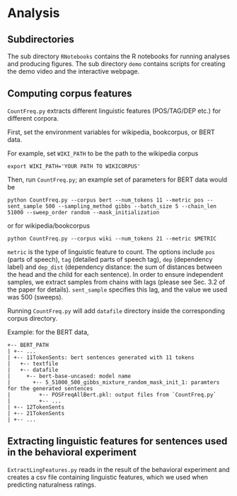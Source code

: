 # Analysis

## Subdirectories

The sub directory `RNotebooks` contains the R notebooks for running analyses and producing figures.
The sub directory `demo` contains scripts for creating the demo video and the interactive webpage.

## Computing corpus features

`CountFreq.py` extracts different linguistic features (POS/TAG/DEP etc.) for different corpora.

First, set the environment variables for wikipedia, bookcorpus, or BERT data.

For example, set `WIKI_PATH` to be the path to the wikipedia corpus
```{python3}
export WIKI_PATH='YOUR PATH TO WIKICORPUS'
```

Then, run `CountFreq.py`; an example set of parameters for BERT data would be
```{python3}
python CountFreq.py --corpus bert --num_tokens 11 --metric pos --sent_sample 500 --sampling_method gibbs --batch_size 5 --chain_len 51000 --sweep_order random --mask_initialization
```

or for wikipedia/bookcorpus

```{python3}
python CountFreq.py --corpus wiki --num_tokens 21 --metric $METRIC
```

`metric` is the type of linguistic feature to count.  The options include `pos` (parts of speech), `tag` (detailed parts of speech tag), `dep` (dependency label) and `dep_dist` (dependency distance: the sum of distances between the head and the child for each sentence).  In order to ensure independent samples, we extract samples from chains with lags (please see Sec. 3.2 of the paper for details).  `sent_sample` specifies this lag, and the value we used was 500 (sweeps).

Running `CountFreq.py` will add `datafile` directory inside the corresponding corpus directory.

Example: for the BERT data,
```
+-- BERT_PATH
| +-- ...
| +-- 11TokenSents: bert sentences generated with 11 tokens
|   +-- textfile
|   +-- datafile
|     +-- bert-base-uncased: model name
|       +-- 5_51000_500_gibbs_mixture_random_mask_init_1: paramters for the generated sentences
|         +-- POSFreqAllBert.pkl: output files from `CountFreq.py`
|         +-- ...
| +-- 12TokenSents
| +-- 21TokenSents
| +-- ...
```

## Extracting linguistic features for sentences used in the behavioral experiment

`ExtractLingFeatures.py` reads in the result of the behavioral experiment and creates a csv file containing linguistic features, which we used when predicting naturalness ratings.
